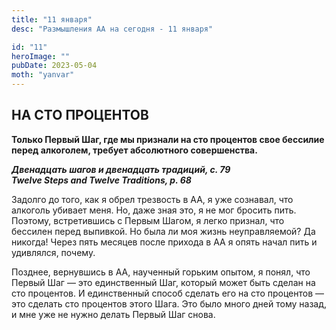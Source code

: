 ```yaml
---
title: "11 января"
desc: "Размышления АА на сегодня - 11 января"

id: "11"
heroImage: ""
pubDate: 2023-05-04
moth: "yanvar"
---
```


## НА СТО ПРОЦЕНТОВ

**Только Первый Шаг, где мы признали на сто процентов свое бессилие перед
алкоголем, требует абсолютного совершенства.**

**_Двенадцать шагов и двенадцать традиций, с. 79  
Twelve Steps and Twelve Traditions, p. 68_**

Задолго до того, как я обрел трезвость в АА, я уже сознавал, что алкоголь
убивает меня. Но, даже зная это, я не мог бросить пить. Поэтому, встретившись
с Первым Шагом, я легко признал, что бессилен перед выпивкой. Но была ли моя
жизнь неуправляемой? Да никогда! Через пять месяцев после прихода в АА я опять
начал пить и удивлялся, почему.

Позднее, вернувшись в АА, наученный горьким опытом, я понял, что Первый Шаг —
это единственный Шаг, который может быть сделан на сто процентов. И
единственный способ сделать его на сто процентов — это сделать сто процентов
этого Шага. Это было много дней тому назад, и мне уже не нужно делать Первый
Шаг снова.

